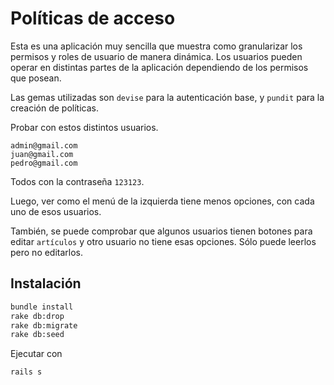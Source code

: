 # Políticas de acceso

Esta es una aplicación muy sencilla que muestra como granularizar los permisos y roles de usuario de manera dinámica. Los usuarios pueden operar en distintas partes de la aplicación dependiendo de los permisos que posean.

Las gemas utilizadas son `devise` para la autenticación base, y `pundit` para la creación de políticas.

Probar con estos distintos usuarios.

```
admin@gmail.com
juan@gmail.com
pedro@gmail.com
```

Todos con la contraseña `123123`.

Luego, ver como el menú de la izquierda tiene menos opciones, con cada uno de esos usuarios.

También, se puede comprobar que algunos usuarios tienen botones para editar `artículos` y otro usuario no tiene esas opciones. Sólo puede leerlos pero no editarlos.

## Instalación

```bash
bundle install
rake db:drop
rake db:migrate
rake db:seed
```

Ejecutar con

```bash
rails s
```
